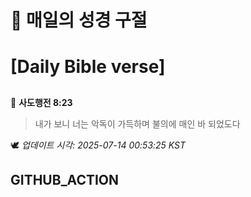 # 🙏 매일의 성경 구절
# [Daily Bible verse]
##
<!-- START_BIBLE_VERSE -->
📖 **사도행전 8:23**
> 내가 보니 너는 악독이 가득하며 불의에 매인 바 되었도다

🕊️ _업데이트 시각: 2025-07-14 00:53:25 KST_
  <!-- END_BIBLE_VERSE -->
## GITHUB_ACTION
